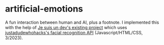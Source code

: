 # artificial-emotions
A fun interaction between human and AI, plus a footnote. I implemented this with the help of [Je suis un dev's existing project](https://www.jesuisundev.com/en/lockdown-lets-code-a-dumb-idea-with-javascript-ai/) which uses [justadudewhohacks's facial recognition API](https://github.com/justadudewhohacks/face-api.js/) (Javascript/HTML/CSS, 3/2023). 
